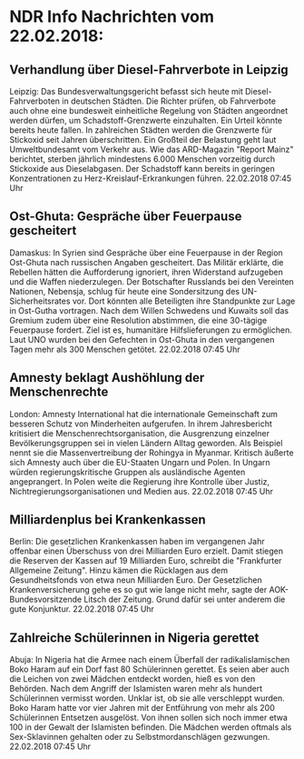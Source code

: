 # NDR Info Nachrichten vom 22.02.2018:


## Verhandlung über Diesel-Fahrverbote in Leipzig
Leipzig: Das Bundesverwaltungsgericht befasst sich heute mit Diesel-Fahrverboten in deutschen Städten. Die Richter prüfen, ob Fahrverbote auch ohne eine bundesweit einheitliche Regelung von Städten angeordnet werden dürfen, um Schadstoff-Grenzwerte einzuhalten. Ein Urteil könnte bereits heute fallen. In zahlreichen Städten werden die Grenzwerte für Stickoxid seit Jahren überschritten. Ein Großteil der Belastung geht laut Umweltbundesamt vom Verkehr aus. Wie das ARD-Magazin "Report Mainz" berichtet, sterben jährlich mindestens 6.000 Menschen vorzeitig durch Stickoxide aus Dieselabgasen. Der Schadstoff kann bereits in geringen Konzentrationen zu Herz-Kreislauf-Erkrankungen führen. 22.02.2018 07:45 Uhr 

## Ost-Ghuta: Gespräche über Feuerpause gescheitert
Damaskus: In Syrien sind Gespräche über eine Feuerpause in der Region Ost-Ghuta nach russischen Angaben gescheitert. Das Militär erklärte, die Rebellen hätten die Aufforderung ignoriert, ihren Widerstand aufzugeben und die Waffen niederzulegen. Der Botschafter Russlands bei den Vereinten Nationen, Nebensja, schlug für heute eine Sondersitzung des UN-Sicherheitsrates vor. Dort könnten alle Beteiligten ihre Standpunkte zur Lage in Ost-Gutha vortragen. Nach dem Willen Schwedens und Kuwaits soll das Gremium zudem über eine Resolution abstimmen, die eine 30-tägige Feuerpause fordert. Ziel ist es, humanitäre Hilfslieferungen zu ermöglichen. Laut UNO wurden bei den Gefechten in Ost-Ghuta in den vergangenen Tagen mehr als 300 Menschen getötet. 22.02.2018 07:45 Uhr 

## Amnesty beklagt Aushöhlung der Menschenrechte
London:		Amnesty International hat die internationale Gemeinschaft zum besseren Schutz von Minderheiten aufgerufen. In ihrem Jahresbericht kritisiert die Menschenrechtsorganisation, die Ausgrenzung einzelner Bevölkerungsgruppen sei in vielen Ländern Alltag geworden. Als Beispiel nennt sie die Massenvertreibung der Rohingya in Myanmar. Kritisch äußerte sich Amnesty auch über die EU-Staaten Ungarn und Polen. In Ungarn würden regierungskritische Gruppen als ausländische Agenten angeprangert. In Polen weite die Regierung ihre Kontrolle über Justiz, Nichtregierungsorganisationen und Medien aus. 22.02.2018 07:45 Uhr 

## Milliardenplus bei Krankenkassen
Berlin: Die gesetzlichen Krankenkassen haben im vergangenen Jahr offenbar einen Überschuss von drei Milliarden Euro erzielt. Damit stiegen die Reserven der Kassen auf 19 Milliarden Euro, schreibt die "Frankfurter Allgemeine Zeitung". Hinzu kämen die Rücklagen aus dem Gesundheitsfonds von etwa neun Milliarden Euro. Der Gesetzlichen Krankenversicherung gehe es so gut wie lange nicht mehr, sagte der AOK-Bundesvorsitzende Litsch der Zeitung. Grund dafür sei unter anderem die gute Konjunktur. 22.02.2018 07:45 Uhr 

## Zahlreiche Schülerinnen in Nigeria gerettet
Abuja: In Nigeria hat die Armee nach einem Überfall der radikalislamischen Boko Haram auf ein Dorf fast 80 Schülerinnen gerettet. Es seien aber auch die Leichen von zwei Mädchen entdeckt worden, hieß es von den Behörden. Nach dem Angriff der Islamisten waren mehr als hundert Schülerinnen vermisst worden. Unklar ist, ob sie alle verschleppt wurden. Boko Haram hatte vor vier Jahren mit der Entführung von mehr als 200 Schülerinnen Entsetzen ausgelöst. Von ihnen sollen sich noch immer etwa 100 in der Gewalt der Islamisten befinden. Die Mädchen werden oftmals als Sex-Sklavinnen gehalten oder zu Selbstmordanschlägen gezwungen. 22.02.2018 07:45 Uhr 

